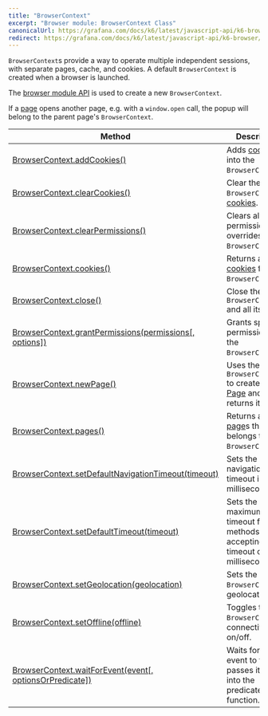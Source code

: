 ```yaml
---
title: "BrowserContext"
excerpt: "Browser module: BrowserContext Class"
canonicalUrl: https://grafana.com/docs/k6/latest/javascript-api/k6-browser/browsercontext/
redirect: https://grafana.com/docs/k6/latest/javascript-api/k6-browser/browsercontext/
---
```


`BrowserContext`s provide a way to operate multiple independent sessions, with separate pages, cache, and cookies. A default `BrowserContext` is created when a browser is launched.

The [browser module API](/javascript-api/k6-experimental/browser#browser-module-api) is used to create a new `BrowserContext`.

If a [page](/javascript-api/k6-experimental/browser/page/) opens another page, e.g. with a `window.open` call, the popup will belong to the parent page's `BrowserContext`.


| Method                                                                                                                                                      | Description                                                                                                           |
| ----------------------------------------------------------------------------------------------------------------------------------------------------------- | --------------------------------------------------------------------------------------------------------------------- |
| [BrowserContext.addCookies()](/javascript-api/k6-experimental/browser/browsercontext/addcookies/)                                                           | Adds [cookies](/javascript-api/k6-experimental/browser/browsercontext/cookie) into the `BrowserContext`.                                                                               |
| [BrowserContext.clearCookies()](/javascript-api/k6-experimental/browser/browsercontext/clearcookies/)                                                       | Clear the `BrowserContext`'s [cookies](/javascript-api/k6-experimental/browser/browsercontext/cookie).                |
| [BrowserContext.clearPermissions()](/javascript-api/k6-experimental/browser/browsercontext/clearpermissions) <BWIPT id="443"/>                              | Clears all permission overrides for the `BrowserContext`.                                                             |
| [BrowserContext.cookies()](/javascript-api/k6-experimental/browser/browsercontext/cookies)                                                                  | Returns a list of [cookies](/javascript-api/k6-experimental/browser/browsercontext/cookie) from the `BrowserContext`. |
| [BrowserContext.close()](/javascript-api/k6-experimental/browser/browsercontext/close)                                                                      | Close the `BrowserContext` and all its [page](/javascript-api/k6-experimental/browser/page/)s.                        |
| [BrowserContext.grantPermissions(permissions[, options])](/javascript-api/k6-experimental/browser/browsercontext/grantpermissions)                          | Grants specified permissions to the `BrowserContext`.                                                                 |
| [BrowserContext.newPage()](/javascript-api/k6-experimental/browser/browsercontext/newpage)                                                                  | Uses the `BrowserContext` to create a new [Page](/javascript-api/k6-experimental/browser/page/) and returns it.       |
| [BrowserContext.pages()](/javascript-api/k6-experimental/browser/browsercontext/pages) <BWIPT id="444"/>                                                    | Returns a list of [page](/javascript-api/k6-experimental/browser/page/)s that belongs to the `BrowserContext`.        |
| [BrowserContext.setDefaultNavigationTimeout(timeout)](/javascript-api/k6-experimental/browser/browsercontext/setdefaultnavigationtimeout)                   | Sets the default navigation timeout in milliseconds.                                                                  |
| [BrowserContext.setDefaultTimeout(timeout)](/javascript-api/k6-experimental/browser/browsercontext/setdefaulttimeout)                                       | Sets the default maximum timeout for all methods accepting a timeout option in milliseconds.                          |
| [BrowserContext.setGeolocation(geolocation)](/javascript-api/k6-experimental/browser/browsercontext/setgeolocation) <BWIPT id="435"/>                       | Sets the `BrowserContext`'s geolocation.                                                                              |
| [BrowserContext.setOffline(offline)](/javascript-api/k6-experimental/browser/browsercontext/setoffline)                                                     | Toggles the `BrowserContext`'s connectivity on/off.                                                                   |
| [BrowserContext.waitForEvent(event[, optionsOrPredicate])](/javascript-api/k6-experimental/browser/browsercontext/waitforevent) <BWIPT id="447"/>           | Waits for the event to fire and passes its value into the predicate function.                                         |
